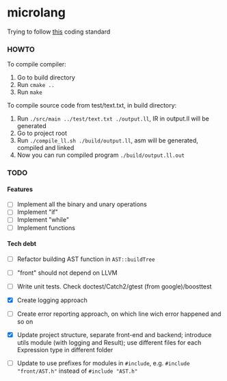 # microlang

Trying to follow [this](https://github.com/cpp-best-practices/cppbestpractices/blob/master/03-Style.md) coding standard

### HOWTO
To compile compiler:
1. Go to build directory
2. Run `cmake ..`
3. Run `make`

To compile source code from test/text.txt, in build directory:
1. Run `./src/main ../test/text.txt ./output.ll`, IR in output.ll will be generated
2. Go to project root
3. Run `./compile_ll.sh ./build/output.ll`, asm will be generated, compiled and linked
4. Now you can run compiled program `./build/output.ll.out`

### TODO
#### Features
- [ ] Implement all the binary and unary operations
- [ ] Implement "if"
- [ ] Implement "while"
- [ ] Implement functions

#### Tech debt
- [ ] Refactor building AST function in `AST::buildTree`
- [ ] "front" should not depend on LLVM
- [ ] Write unit tests. Check doctest/Catch2/gtest (from google)/boosttest
- [x] Create logging approach
- [ ] Create error reporting approach, on which line wich error happened and so on
- [x] Update project structure, separate front-end and backend; introduce utils module (with logging and Result); use different files for each Expression type in different folder
- [ ] Update to use prefixes for modules in `#include`, e.g. `#include "front/AST.h"` instead of `#include "AST.h"`


